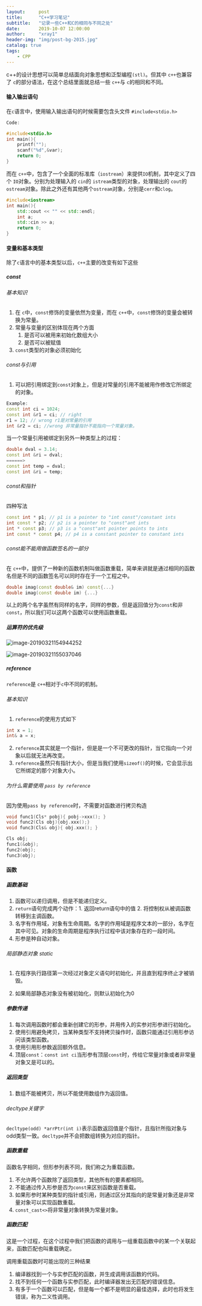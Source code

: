 ```yaml
---
layout:     post
title:      "C++学习笔记"
subtitle:   "记录一些C++和C的相同与不同之处"
date:       2019-10-07 12:00:00
author:     "xray1"
header-img: "img/post-bg-2015.jpg"
catalog: true
tags:
    - CPP
---
```


c++的设计思想可以简单总结面向对象思想和泛型编程`(stl)`。但其中 `c++`也兼容了 `c`的部分语法，在这个总结里面就总结一些 `c++`与 `c`的相同和不同。



#### 输入输出语句

在`c`语言中，使用输入输出语句的时候需要包含头文件 `#include<stdio.h>` 

```c
Code:

#include<stdio.h>
int main(){
    printf("");
    scanf("%d",&var);
    return 0;
}
```



而在 `c++`中，包含了一个全面的标准库（`iostream`）来提供`IO`机制，其中定义了四个 `IO`对象。分别为处理输入的 `cin`的 `istream`类型的对象，处理输出的 `cout`的 `ostream`对象。除此之外还有其他两个`ostream`对象，分别是`cerr`和`clog`。

```c++
#include<iostream>
int main(){
    std::cout << "" << std::endl;
    int a;
    std::cin >> a;
    return 0;
}
```



#### 变量和基本类型



除了`c`语言中的基本类型以后，`c++`主要的改变有如下这些

##### const

###### 基本知识

1. 在 `c`中，`const`修饰的变量依然为变量，而在 `c++`中，`const`修饰的变量会被转换为常量。
2. 常量与变量的区别体现在两个方面
   1. 是否可以被用来初始化数组大小
   2. 是否可以被赋值
3. `const`类型的对象必须初始化

###### const与引用

1. 可以把引用绑定到`const`对象上，但是对常量的引用不能被用作修改它所绑定的对象。

```c++
Example:
const int ci = 1024;
const int &r1 = ci; // right
r1 = 12; // wrong r1是对常量的引用
int &r2 = ci; //wrong 非常量指针不能指向一个常量对象。
```

当一个常量引用被绑定到另外一种类型上的过程：

```c++
double dval = 3.14;
const int &ri = dval;
======>
const int temp = dval;
const int &ri = temp;

```

###### const和指针

四种写法 

```cpp
const int * p1; // p1 is a pointer to "int const"/constant ints
int const * p2; // p2 is a pointer to "const"ant ints
int * const p3; // p3 is a "const"ant pointer points to ints
int const * const p4; // p4 is a constant pointer to constant ints
```

###### const能不能用做函数签名的一部分

在 `c++`中，提供了一种新的函数机制叫做函数重载，简单来讲就是通过相同的函数名但是不同的函数签名可以同时存在于一个工程之中。

```cpp
double imag(const double& im) const{...}
double imag(const double im) {...}
```

以上的两个名字虽然有同样的名字，同样的参数，但是返回值分为`const`和非`const`，所以我们可以这两个函数可以使用函数重载。

##### 运算符的优先级

![image-20190321154944252](/img/image-20190321154944252.png)

![image-20190321155037046](/img/image-20190321155037046.png)

##### reference

`reference`是 `c++`相对于`c`中不同的机制。

###### 基本知识

1. `reference`的使用方式如下

```cpp
int x = 1;
int& a = x;
```

2. `reference`其实就是一个指针，但是是一个不可更改的指针，当它指向一个对象以后就无法再改变。
3. `reference`虽然只有指针大小，但是当我们使用`sizeof()`的时候，它会显示出它所绑定的那个对象大小。

###### 为什么需要使用 `pass by reference`

因为使用`pass by reference`时，不需要对函数进行拷贝构造

```cpp
void func1(Cls* pobj){ pobj->xxx(); }
void func2(Cls obj){obj.xxx();}
void func3(Cls& obj){ obj.xxx(); }

Cls obj;
func1(&obj);
func2(obj);
func3(obj);
```

#### 函数

##### 函数基础

1. 函数可以递归调用，但是不能递归定义。
2. `return`语句完成两个动作：1. 返回return语句中的值 2. 将控制权从被调函数转移到主调函数。
3. 名字有作用域，对象有生命周期。名字的作用域是程序文本的一部分，名字在其中可见。对象的生命周期是程序执行过程中该对象存在的一段时间。
4. 形参是种自动对象。

###### 局部静态对象 static

1. 在程序执行路径第一次经过对象定义语句时初始化，并且直到程序终止才被销毁。

2. 如果局部静态对象没有被初始化，则默认初始化为0

##### 参数传递

1. 每次调用函数时都会重新创建它的形参，并用传入的实参对形参进行初始化。
2. 使用引用避免拷贝，当某种类型不支持拷贝操作时，函数只能通过引用形参访问该类型函数。
3. 使用引用形参数返回额外信息。
4. 顶层`const`：`const int ci`当形参有顶层`const`时，传给它常量对象或者非常量对象又是可以的。

##### 返回类型

1. 数组不能被拷贝，所以不能使用数组作为返回值。

###### decltype关键字

`decltype(odd) *arrPtr(int i)`表示函数返回值是个指针，且指针所指对象与odd类型一致。`decltype`并不会把数组转换为对应的指针。

##### 函数重载

函数名字相同，但形参列表不同，我们称之为重载函数。

1. 不允许两个函数除了返回类型，其他所有的要素都相同。
2. 不能通过传入形参是否为`const`来区别函数是否重载。
3. 如果形参时某种类型的指针或引用，则通过区分其指向的是常量对象还是非常量对象可以实现函数重载。
4. `const_cast<>`将非常量对象转换为常量对象。

##### 函数匹配

这是一个过程，在这个过程中我们把函数的调用与一组重载函数中的某一个关联起来，函数匹配也叫重载确定。

调用重载函数时可能出现的三种结果

1. 编译器找到一个与实参匹配的函数，并生成调用该函数的代码。
2. 找不到任何一个函数与实参匹配，此时编译器发出无匹配的错误信息。
3. 有多于一个函数可以匹配，但是每一个都不是明显的最佳选择，此时也将发生错误，称为二义性调用。